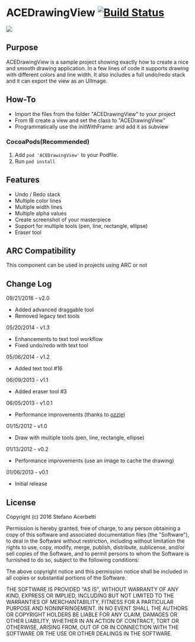 ACEDrawingView [![Build Status](https://travis-ci.org/acerbetti/ACEDrawingView.svg?branch=master)](https://travis-ci.org/acerbetti/ACEDrawingView)
==============

![](https://github.com/acerbetti/ACEDrawingView/blob/master/Example.png?raw=true)

Purpose
--------------
ACEDrawingView is a sample project showing exactly how to create a nice and smooth drawing application. In a few lines of code it supports drawing with different colors and line width. 
It also includes a full undo/redo stack and it can export the view as an UIImage.


How-To
------------------
- Import the files from the folder "ACEDrawingView" to your project
- From IB create a view and set the class to "ACEDrawingView"
- Programmatically use the initWithFrame: and add it as subview

### CocoaPods(Recommended)

1. Add `pod 'ACEDrawingView'` to your Podfile.
2. Run `pod install`


Features
------------------
- Undo / Redo stack
- Multiple color lines
- Multiple width lines
- Multiple alpha values
- Create screenshot of your masterpiece
- Support for multiple tools (pen, line, rectangle, ellipse)
- Eraser tool


ARC Compatibility
------------------
This component can be used in projects using ARC or not


Change Log
------------------
09/21/2016 - v2.0
- Added advanced draggable tool
- Removed legacy text tools

05/20/2014 - v1.3
- Enhancements to text tool workflow
- Fixed undo/redo with text tool

05/06/2014 - v1.2
- Added text tool #16

06/09/2013 - v1.1
- Added eraser tool #3


06/05/2013 - v1.0.1
- Performance improvements (thanks to [ozzie](https://github.com/oziee))


01/15/2012 - v1.0
- Draw with multiple tools (pen, line, rectangle, ellipse)


01/13/2012 - v0.2
- Performance improvements (use an image to cache the drawing)


01/06/2013 - v0.1
- Initial release


License
------------------
Copyright (c) 2016 Stefano Acerbetti

Permission is hereby granted, free of charge, to any person obtaining a copy of this software and associated documentation files (the "Software"), to deal in the Software without restriction, including without limitation the rights to use, copy, modify, merge, publish, distribute, sublicense, and/or sell copies of the Software, and to permit persons to whom the Software is furnished to do so, subject to the following conditions:

The above copyright notice and this permission notice shall be included in all copies or substantial portions of the Software.

THE SOFTWARE IS PROVIDED "AS IS", WITHOUT WARRANTY OF ANY KIND, EXPRESS OR IMPLIED, INCLUDING BUT NOT LIMITED TO THE WARRANTIES OF MERCHANTABILITY, FITNESS FOR A PARTICULAR PURPOSE AND NONINFRINGEMENT. IN NO EVENT SHALL THE AUTHORS OR COPYRIGHT HOLDERS BE LIABLE FOR ANY CLAIM, DAMAGES OR OTHER LIABILITY, WHETHER IN AN ACTION OF CONTRACT, TORT OR OTHERWISE, ARISING FROM, OUT OF OR IN CONNECTION WITH THE SOFTWARE OR THE USE OR OTHER DEALINGS IN THE SOFTWARE.
